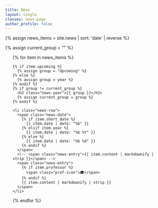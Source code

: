 ```yaml
---
title: News
layout: single
classes: news-page
author_profile: false
---
```


{% assign news_items = site.news | sort: 'date' | reverse %}
<!-- {% assign current_year = "" %} -->
{% assign current_group = "" %}

<ul class="news-list">
  {% for item in news_items %}
    <!-- {% assign year = item.date | date: "%Y" %}
    {% if year != current_year %}
      <h2 class="news-year">{{ year }}</h2>
      {% assign current_year = year %}
    {% endif %} -->

    {% if item.upcoming %}
      {% assign group = "Upcoming" %}
    {% else %}
      {% assign group = year %}
    {% endif %}
    {% if group != current_group %}
      <h2 class="news-year">{{ group }}</h2>
      {% assign current_group = group %}
    {% endif %}
    
    <li class="news-row">
      <span class="news-date">
        {% if item.short_date %}
          {{ item.date | date: "%b" }}
        {% elsif item.year %}
          {{ item.date | date: "%b %Y" }}
        {% else %}
          {{ item.date | date: "%b %d" }}
        {% endif %}
      </span>
      <!-- <span class="news-entry">{{ item.content | markdownify | strip }}</span> -->
      <span class="news-entry">
        {% if item.professor %}
          <span class="prof-icon">🎓</span>
        {% endif %}
        {{ item.content | markdownify | strip }}
      </span>
    </li>
  {% endfor %}
</ul>